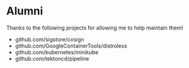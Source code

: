 # Alumni

Thanks to the following projects for allowing me to help maintain them!

* github.com/sigstore/cosign
* github.com/GoogleContainerTools/distroless
* github.com/kubernetes/minikube
* github.com/tektoncd/pipeline
